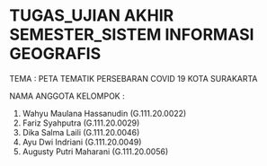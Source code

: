 # TUGAS_UJIAN AKHIR SEMESTER_SISTEM INFORMASI GEOGRAFIS

TEMA : PETA TEMATIK PERSEBARAN COVID 19 KOTA SURAKARTA

NAMA ANGGOTA KELOMPOK :

1. Wahyu Maulana Hassanudin (G.111.20.0022)
2. Fariz Syahputra          (G.111.20.0029)
3. Dika Salma Laili         (G.111.20.0046)
4. Ayu Dwi Indriani         (G.111.20.0049)
5. Augusty Putri Maharani   (G.111.20.0056)
